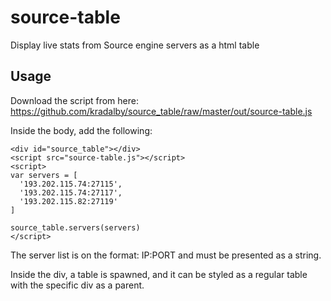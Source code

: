 # source-table

Display live stats from Source engine servers as a html table

## Usage

Download the script from here:
https://github.com/kradalby/source_table/raw/master/out/source-table.js

Inside the body, add the following:

    <div id="source_table"></div>
    <script src="source-table.js"></script>
    <script>
    var servers = [
      '193.202.115.74:27115',
      '193.202.115.74:27117',
      '193.202.115.82:27119'
    ]

    source_table.servers(servers)
    </script>

The server list is on the format: IP:PORT and must be presented as a string.

Inside the div, a table is spawned, and it can be styled as a regular table with the specific div as a parent.
